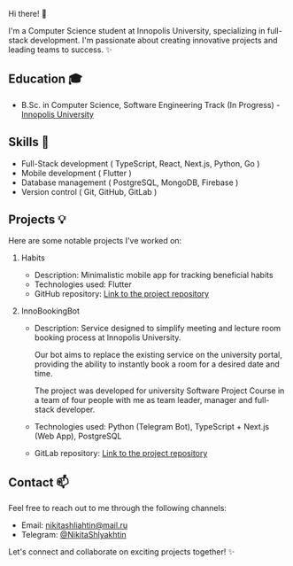 Hi there! 👋 

I'm a Computer Science student at Innopolis University, specializing in full-stack development. I'm passionate about creating innovative projects and leading teams to success. ✨

## Education 🎓

- B.Sc. in Computer Science, Software Engineering Track (In Progress) - [Innopolis University](https://innopolis.university/en/)

## Skills 🚀

- Full-Stack development ( TypeScript, React, Next.js, Python, Go )
- Mobile development ( Flutter )
- Database management ( PostgreSQL, MongoDB, Firebase )
- Version control ( Git, GitHub, GitLab )

## Projects 💡

Here are some notable projects I've worked on:

1. Habits
	   
    - Description: Minimalistic mobile app for tracking beneficial habits
    - Technologies used: Flutter
    - GitHub repository: [Link to the project repository](https://github.com/NikitaShlyakhtin/Habits)
2. InnoBookingBot
    
    - Description: Service designed to simplify meeting and lecture room booking process at Innopolis University. 
       
       Our bot aims to replace the existing service on the university portal, providing the ability to instantly book a room for a desired date and time. 
       
       The project was developed for university Software Project Course in a team of four people with me as team leader, manager and full-stack developer. 
    - Technologies used: Python (Telegram Bot), TypeScript + Next.js (Web App), PostgreSQL
    - GitLab repository: [Link to the project repository](https://gitlab.pg.innopolis.university/innobookingbot)

## Contact 📫

Feel free to reach out to me through the following channels:

- Email: nikitashliahtin@mail.ru
- Telegram: [@NikitaShlyakhtin](https://t.me/NikitaShlyakhtin)

Let's connect and collaborate on exciting projects together! ✨
